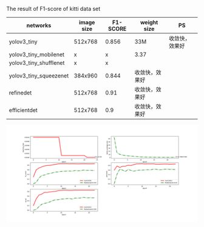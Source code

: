 The result of F1-score of kitti data set 

networks | image size |  F1-SCORE |weight size| PS
 --- | --- | --- |  --- |---
yolov3_tiny | 512x768| 0.856 | 33M|收敛快，效果好
yolov3_tiny_mobilenet|x|x|3.37|
yolov3_tiny_shufflenet|x|x|
yolov3_tiny_squeezenet | 384x960 | 0.844 |收敛快，效果好
refinedet | 512x768 | 0.91|收敛快，效果好
efficientdet|512x768|0.9|收敛快，效果好


![Image text](https://github.com/nuogel/lg_pro_sets/blob/master/results/yolov3_tiny.png)

